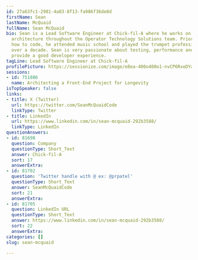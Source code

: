 ```yaml
---
id: 27a63fc1-2981-4a83-8f13-fa986f36de8d
firstName: Sean
lastName: McQuaid
fullName: Sean McQuaid
bio: Sean is a Lead Software Engineer at Chick-fil-A where he works on overall web
  architecture throughout the Operator Technology Solutions team. Prior to learning
  how to code, he attended music school and played the trumpet professionally for
  over a decade. Sean is very passionate about testing, performance and tools that
  provide a good developer experience.
tagLine: Lead Software Engineer at Chick-fil-A
profilePicture: https://sessionize.com/image/e8ea-400o400o1-nvCP6RxeDYaSYEUPH1nup3.jpg
sessions:
- id: 751886
  name: Architecting a Front-End Project for Longevity
isTopSpeaker: false
links:
- title: X (Twitter)
  url: https://twitter.com/SeanMcQuaidCode
  linkType: Twitter
- title: LinkedIn
  url: https://www.linkedin.com/in/sean-mcquaid-292b3588/
  linkType: LinkedIn
questionAnswers:
- id: 81698
  question: Company
  questionType: Short_Text
  answer: Chick-fil-A
  sort: 17
  answerExtra:
- id: 81702
  question: 'Twitter handle with @ ex: @prpatel'
  questionType: Short_Text
  answer: SeanMcQuaidCode
  sort: 21
  answerExtra:
- id: 81705
  question: LinkedIn URL
  questionType: Short_Text
  answer: https://www.linkedin.com/in/sean-mcquaid-292b3588/
  sort: 22
  answerExtra:
categories: []
slug: sean-mcquaid

---
```

